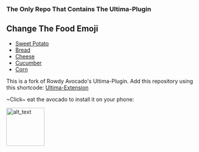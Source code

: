 ### The Only Repo That Contains The Ultima-Plugin


## Change The Food Emoji
- [Sweet Potato](/README.yam.md)
- [Bread](/README.bread.md)
- [Cheese](/README.cheese.md)
- [Cucumber](/README.cucumber.md)
- [Corn](/README.corn.md)

This is a fork of Rowdy Avocado's Ultima-Plugin. Add this repository using this shortcode: [Ultima-Extension](https://raw.githubusercontent.com/SuperNova-Repo/Ultima-Extension/builds/repo.json)

~Click~ eat the avocado to install it on your phone:

[<img alt="alt_text" width="100px" src="https://discordapp.com/assets/56223cd60f7ec48e13e8a0db94dcc785.svg"/>](https://self-similarity.github.io/http-protocol-redirector?r=cloudstreamrepo://raw.githubusercontent.com/SuperNova-Repo/Ultima-Extension/builds/repo.json)
